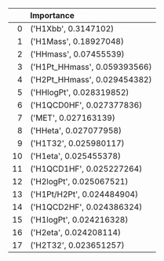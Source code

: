 |    | Importance                   |
|---:|:-----------------------------|
|  0 | ('H1Xbb', 0.3147102)         |
|  1 | ('H1Mass', 0.18927048)       |
|  2 | ('HHmass', 0.07455539)       |
|  3 | ('H1Pt_HHmass', 0.059393566) |
|  4 | ('H2Pt_HHmass', 0.029454382) |
|  5 | ('HHlogPt', 0.028319852)     |
|  6 | ('H1QCD0HF', 0.027377836)    |
|  7 | ('MET', 0.027163139)         |
|  8 | ('HHeta', 0.027077958)       |
|  9 | ('H1T32', 0.025980117)       |
| 10 | ('H1eta', 0.025455378)       |
| 11 | ('H1QCD1HF', 0.025227264)    |
| 12 | ('H2logPt', 0.025067521)     |
| 13 | ('H1Pt/H2Pt', 0.024484904)   |
| 14 | ('H1QCD2HF', 0.024386324)    |
| 15 | ('H1logPt', 0.024216328)     |
| 16 | ('H2eta', 0.024208114)       |
| 17 | ('H2T32', 0.023651257)       |